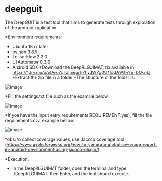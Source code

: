 # deepguit
The DeepGUIT is a test tool that aims to generate tests through exploration of the android application .​

*Environment requirements:
  - Ubuntu 18 or later
  - python 3.8.5
  - TensorFlow 2.2.0
  - UI Automator 0.3.6
  - Android SDK
*Download the DeepRLGUIMAT.zip available in https://1drv.ms/u/s!Avu7qFzImegrh7FyBW7g0U4lddA9Qw?e=bOunEj
*Extract the zip file in a folder
*The structure of the folder is:

![image](https://user-images.githubusercontent.com/14595529/151639541-72cbd24b-2dd8-48a5-bd39-5570d024c479.png)


*Fill the settings.txt file such as the example below:

![image](https://user-images.githubusercontent.com/14595529/151639636-5bcbb00e-8a1e-4cad-9ede-fc3fb44645ec.png)


*If you have the input entry requirements(REQUIREMENT:yes), fill the file requirements.csv, example bellow:

![image](https://user-images.githubusercontent.com/14595529/151639743-fb80751a-47f1-488a-9a45-02e32125d9f8.png)


*obs: to collect coverage values, use Jacoco coverage tool (https://www.geeksforgeeks.org/how-to-generate-global-coverage-report-in-android-development-using-jacoco-plugin/)

*Execution:
- In the DeepRLGUIMAT folder, open the terminal and type ./DeepRLGUIMAT, then Enter, and the tool should execute.

